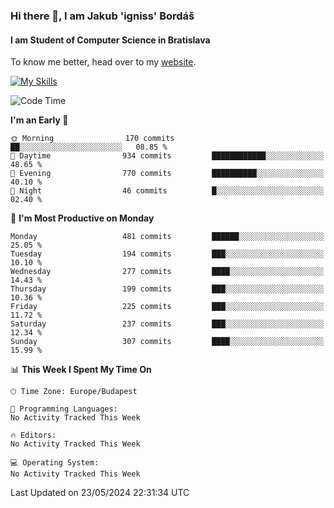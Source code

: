 ### Hi there 👋, I am Jakub 'igniss' Bordáš

#### I am Student of Computer Science in Bratislava
To know me better, head over to my [website](https://bordas.sk).

[![My Skills](https://skillicons.dev/icons?i=js,html,css,figma,svelte,java,kotlin,python,postgresql,typescript,nest,nodejs)](https://bordas.sk)


<!--START_SECTION:waka-->
![Code Time](http://img.shields.io/badge/Code%20Time-1%2C480%20hrs%205%20mins-blue)

**I'm an Early 🐤** 

```text
🌞 Morning                170 commits         ██░░░░░░░░░░░░░░░░░░░░░░░   08.85 % 
🌆 Daytime                934 commits         ████████████░░░░░░░░░░░░░   48.65 % 
🌃 Evening                770 commits         ██████████░░░░░░░░░░░░░░░   40.10 % 
🌙 Night                  46 commits          █░░░░░░░░░░░░░░░░░░░░░░░░   02.40 % 
```
📅 **I'm Most Productive on Monday** 

```text
Monday                   481 commits         ██████░░░░░░░░░░░░░░░░░░░   25.05 % 
Tuesday                  194 commits         ███░░░░░░░░░░░░░░░░░░░░░░   10.10 % 
Wednesday                277 commits         ████░░░░░░░░░░░░░░░░░░░░░   14.43 % 
Thursday                 199 commits         ███░░░░░░░░░░░░░░░░░░░░░░   10.36 % 
Friday                   225 commits         ███░░░░░░░░░░░░░░░░░░░░░░   11.72 % 
Saturday                 237 commits         ███░░░░░░░░░░░░░░░░░░░░░░   12.34 % 
Sunday                   307 commits         ████░░░░░░░░░░░░░░░░░░░░░   15.99 % 
```


📊 **This Week I Spent My Time On** 

```text
🕑︎ Time Zone: Europe/Budapest

💬 Programming Languages: 
No Activity Tracked This Week

🔥 Editors: 
No Activity Tracked This Week

💻 Operating System: 
No Activity Tracked This Week
```


 Last Updated on 23/05/2024 22:31:34 UTC
<!--END_SECTION:waka-->
